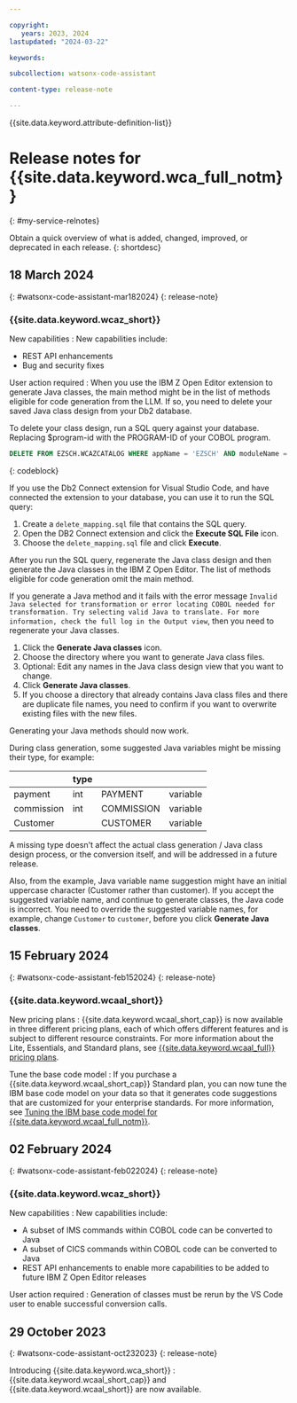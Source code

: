 ```yaml
---

copyright:
   years: 2023, 2024
lastupdated: "2024-03-22"

keywords:

subcollection: watsonx-code-assistant

content-type: release-note

---
```


{{site.data.keyword.attribute-definition-list}}

# Release notes for {{site.data.keyword.wca_full_notm}}
{: #my-service-relnotes}

Obtain a quick overview of what is added, changed, improved, or deprecated in each release.
{: shortdesc}

## 18 March 2024
{: #watsonx-code-assistant-mar182024}
{: release-note}

### {{site.data.keyword.wcaz_short}}

New capabilities
:   New capabilities include:
   - REST API enhancements 
   - Bug and security fixes

User action required
:   When you use the IBM Z Open Editor extension to generate Java classes, the main method might be in the list of methods eligible for code generation from the LLM. If so, you need to delete your saved Java class design from your Db2 database.

   To delete your class design, run a SQL query against your database. Replacing $program-id with the PROGRAM-ID of your COBOL program.

   ```sql
   DELETE FROM EZSCH.WCAZCATALOG WHERE appName = 'EZSCH' AND moduleName = 'semantic-mapping' AND secondaryKey = 'mapping' AND fileKey = '$program-id' AND version = '1.0.1'; 
   ```
   {: codeblock}
   
   If you use the Db2 Connect extension for Visual Studio Code, and have connected the extension to your database, you can use it to run the SQL query:
   
   1. Create a `delete_mapping.sql` file that contains the SQL query.
   1. Open the DB2 Connect extension and click the **Execute SQL File** icon.
   1. Choose the `delete_mapping.sql` file and click **Execute**.
   
   After you run the SQL query, regenerate the Java class design and then generate the Java classes in the IBM Z Open Editor. The list of methods eligible for code generation omit the main method.
   
   If you generate a Java method and it fails with the error message `Invalid Java selected for transformation or error locating COBOL needed for transformation. Try selecting valid Java to translate. For more information, check the full log in the Output view`, then you need to regenerate your Java classes.
   1. Click the **Generate Java classes** icon. 
   1. Choose the directory where you want to generate Java class files.
   1. Optional: Edit any names in the Java class design view that you want to change.
   1. Click **Generate Java classes**.
   1. If you choose a directory that already contains Java class files and there are duplicate file names, you need to confirm if you want to overwrite existing files with the new files.
   
   Generating your Java methods should now work.

   During class generation, some suggested Java variables might be missing their type, for example:

   | | type | | |
   | --- | --- | --- | --- |
   | payment | int | PAYMENT | variable |
   | commission | int | COMMISSION | variable |
   | Customer | | CUSTOMER | variable |

   A missing type doesn't affect the actual class generation / Java class design process, or the conversion itself, and will be addressed in a future release.
   
   Also, from the example, Java variable name suggestion might have an initial uppercase character (Customer rather than customer). If you accept the suggested variable name, and continue to generate classes, the Java code is incorrect. You need to override the suggested variable names, for example, change `Customer` to `customer`, before you click **Generate Java classes**.
   
## 15 February 2024
{: #watsonx-code-assistant-feb152024}
{: release-note}

### {{site.data.keyword.wcaal_short}}

New pricing plans
:   {{site.data.keyword.wcaal_short_cap}} is now available in three different pricing plans, each of which offers different features and is subject to different resource constraints. For more information about the Lite, Essentials, and Standard plans, see [{{site.data.keyword.wcaal_full}} pricing plans](/docs/watsonx-code-assistant?topic=watsonx-code-assistant-ansible-pricing).

Tune the base code model
:   If you purchase a {{site.data.keyword.wcaal_short_cap}} Standard plan, you can now tune the IBM base code model on your data so that it generates code suggestions that are customized for your enterprise standards. For more information, see [Tuning the IBM base code model for {{site.data.keyword.wcaal_full_notm}}](/docs/watsonx-code-assistant?topic=watsonx-code-assistant-tutorial-tune-ansible).

## 02 February 2024
{: #watsonx-code-assistant-feb022024}
{: release-note}

### {{site.data.keyword.wcaz_short}}

New capabilities
:   New capabilities include:   
   - A subset of IMS commands within COBOL code can be converted to Java
   - A subset of CICS commands within COBOL code can be converted to Java
   - REST API enhancements to enable more capabilities to be added to future IBM Z Open Editor releases

User action required
:   Generation of classes must be rerun by the VS Code user to enable successful conversion calls.

## 29 October 2023
{: #watsonx-code-assistant-oct232023}
{: release-note}

Introducing {{site.data.keyword.wca_short}}
:   {{site.data.keyword.wcaal_short_cap}} and {{site.data.keyword.wcaal_short}} are now available.
